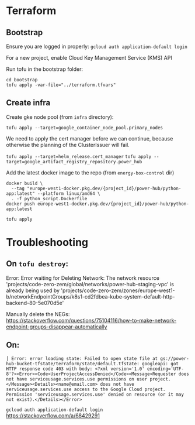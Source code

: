 # Terraform

## Bootstrap

Ensure you are logged in properly:
`gcloud auth application-default login`

For a new project, enable Cloud Key Management Service (KMS) API 

Run tofu in the bootstrap folder:

```
cd bootstrap
tofu apply -var-file="../terraform.tfvars"
```

## Create infra 

Create gke node pool (from `infra` directory):

`tofu apply --target=google_container_node_pool.primary_nodes`

We need to apply the cert manager before we can continue, because otherwise the planning of the ClusterIssuer will fail.

`tofu apply --target=helm_release.cert_manager`
`tofu apply --target=google_artifact_registry_repository.power_hub`

Add the latest docker image to the repo (from `energy-box-control` dir)

```
docker build \                                                                      
  --tag "europe-west1-docker.pkg.dev/{project_id}/power-hub/python-app:latest" --platform linux/amd64 \
  . -f python_script.Dockerfile
docker push europe-west1-docker.pkg.dev/{project_id}/power-hub/python-app:latest
```

`tofu apply`


# Troubleshooting
## On `tofu destroy`:
Error: Error waiting for Deleting Network: The network resource 'projects/code-zero-zem/global/networks/power-hub-staging-vpc' is already being used by 'projects/code-zero-zem/zones/europe-west1-b/networkEndpointGroups/k8s1-cd2fdbea-kube-system-default-http-backend-80-5e070d5e'

Manually delete the NEGs: https://stackoverflow.com/questions/75104116/how-to-make-network-endpoint-groups-disappear-automatically

## On:

```
│ Error: error loading state: Failed to open state file at gs://power-hub-bucket-tfstate/terraform/state/default.tfstate: googleapi: got HTTP response code 403 with body: <?xml version='1.0' encoding='UTF-8'?><Error><Code>UserProjectAccessDenied</Code><Message>Requester does not have serviceusage.services.use permissions on user project.</Message><Details><name@email.com> does not have serviceusage.services.use access to the Google Cloud project. Permission 'serviceusage.services.use' denied on resource (or it may not exist).</Details></Error>
```

`gcloud auth application-default login`
https://stackoverflow.com/a/68429291
